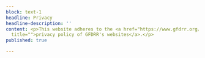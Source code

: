 ```yaml
---
block: text-1
headline: Privacy
headline-description: ''
content: <p>This website adheres to the <a href="https://www.gfdrr.org/en/privacy-policy"
  title="">privacy policy of GFDRR's websites</a>.</p>
published: true

---
```

